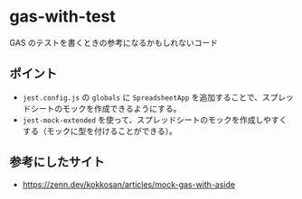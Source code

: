 # gas-with-test

GAS のテストを書くときの参考になるかもしれないコード

## ポイント

- `jest.config.js` の `globals` に `SpreadsheetApp` を追加することで、スプレッドシートのモックを作成できるようにする。
- `jest-mock-extended` を使って、スプレッドシートのモックを作成しやすくする（モックに型を付けることができる）。

## 参考にしたサイト

- https://zenn.dev/kokkosan/articles/mock-gas-with-aside
